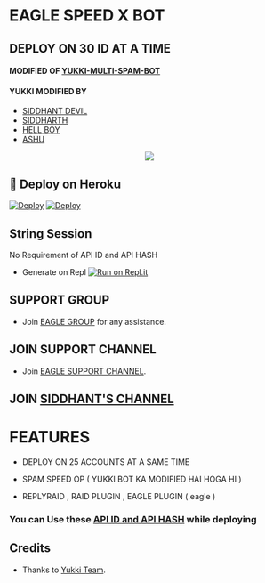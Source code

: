 # EAGLE SPEED X BOT 
## DEPLOY ON 30 ID AT A TIME

#### MODIFIED OF [YUKKI-MULTI-SPAM-BOT](https://github.com/YukkiBot/YukkiMultiSpamBot)
#### YUKKI MODIFIED BY
   
   - [SIDDHANT DEVIL](https://t.me/SIDDHANT_DEVIL)
   - [SIDDHARTH](https://t.me/TEAM_EAGLE_BLACK_MAFIA_OWNER)
   - [HELL BOY](https://t.me/HELLL_BOYYYY)
   - [ASHU](https://t.me/Devilofevilspirit)
<p align="center">
  <img src="https://telegra.ph/file/11ce51776313916596aa2.jpg">
</p>



## 🚀 Deploy on Heroku 

[![Deploy](https://www.herokucdn.com/deploy/button.svg)](https://dashboard.heroku.com/new?template=https%3A%2F%2Fgithub.com%2FMafiasiddharth1%2FEAGLE-SPEED-X-BOT)
[![Deploy](https://www.herokucdn.com/deploy/button.svg)](https://dashboard.heroku.com/new?template=https%3A%2F%2Fgithub.com%2Funknownforall1%2FEAGLE-SPEED-X-BOT)


## String Session

No Requirement of API ID and API HASH

   - Generate on Repl [![Run on Repl.it](https://repl.it/badge/github/YukkiBot/YukkiSpamBot)](https://replit.com/@unknownforall1/RDX-MULTI-SPAM-BOT)


## SUPPORT GROUP
   - Join [EAGLE GROUP](https://t.me/BLACK_MAFIA_OP_BOLTE) for any assistance.

## JOIN SUPPORT CHANNEL
   - Join [EAGLE SUPPORT CHANNEL](https://t.me/EAGLE_SPAMMER).

## JOIN  [SIDDHANT'S CHANNEL](https://t.me/UNKNOWN_FOR_ALL)



# FEATURES

   - DEPLOY ON 25 ACCOUNTS AT A SAME TIME 

   - SPAM SPEED OP ( YUKKI BOT KA MODIFIED HAI HOGA HI ) 

   - REPLYRAID , RAID PLUGIN , EAGLE PLUGIN (.eagle )


### You can Use these [API ID and API HASH](https://t.me/RDX_OFFICIAL_BOT/2) while deploying


## Credits
   - Thanks to [Yukki Team](https://t.me/officialyukki).
